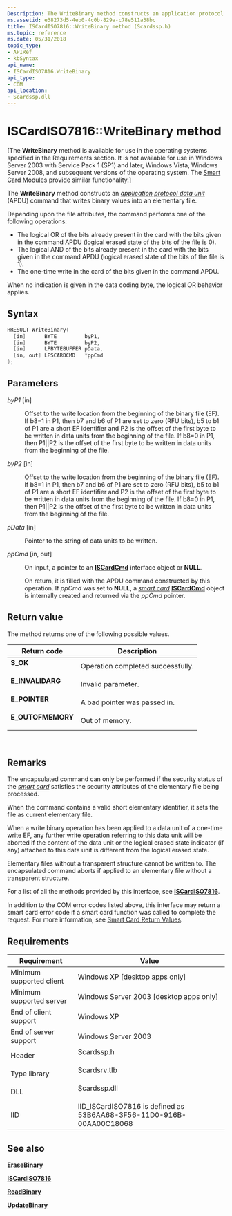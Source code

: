 ```yaml
---
Description: The WriteBinary method constructs an application protocol data unit (APDU) command that writes binary values into an elementary file.
ms.assetid: e38273d5-4eb0-4c0b-829a-c78e511a38bc
title: ISCardISO7816::WriteBinary method (Scardssp.h)
ms.topic: reference
ms.date: 05/31/2018
topic_type: 
- APIRef
- kbSyntax
api_name: 
- ISCardISO7816.WriteBinary
api_type: 
- COM
api_location: 
- Scardssp.dll
---
```


# ISCardISO7816::WriteBinary method

\[The **WriteBinary** method is available for use in the operating systems specified in the Requirements section. It is not available for use in Windows Server 2003 with Service Pack 1 (SP1) and later, Windows Vista, Windows Server 2008, and subsequent versions of the operating system. The [Smart Card Modules](/previous-versions/windows/desktop/secsmart/smart-card-modules) provide similar functionality.\]

The **WriteBinary** method constructs an [*application protocol data unit*](../secgloss/a-gly.md) (APDU) command that writes binary values into an elementary file.

Depending upon the file attributes, the command performs one of the following operations:

-   The logical OR of the bits already present in the card with the bits given in the command APDU (logical erased state of the bits of the file is 0).
-   The logical AND of the bits already present in the card with the bits given in the command APDU (logical erased state of the bits of the file is 1).
-   The one-time write in the card of the bits given in the command APDU.

When no indication is given in the data coding byte, the logical OR behavior applies.

## Syntax


```C++
HRESULT WriteBinary(
  [in]      BYTE         byP1,
  [in]      BYTE         byP2,
  [in]      LPBYTEBUFFER pData,
  [in, out] LPSCARDCMD   *ppCmd
);
```



## Parameters

<dl> <dt>

*byP1* \[in\]
</dt> <dd>

Offset to the write location from the beginning of the binary file (EF). If b8=1 in P1, then b7 and b6 of P1 are set to zero (RFU bits), b5 to b1 of P1 are a short EF identifier and P2 is the offset of the first byte to be written in data units from the beginning of the file. If b8=0 in P1, then P1\|\|P2 is the offset of the first byte to be written in data units from the beginning of the file.

</dd> <dt>

*byP2* \[in\]
</dt> <dd>

Offset to the write location from the beginning of the binary file (EF). If b8=1 in P1, then b7 and b6 of P1 are set to zero (RFU bits), b5 to b1 of P1 are a short EF identifier and P2 is the offset of the first byte to be written in data units from the beginning of the file. If b8=0 in P1, then P1\|\|P2 is the offset of the first byte to be written in data units from the beginning of the file.

</dd> <dt>

*pData* \[in\]
</dt> <dd>

Pointer to the string of data units to be written.

</dd> <dt>

*ppCmd* \[in, out\]
</dt> <dd>

On input, a pointer to an [**ISCardCmd**](iscardcmd.md) interface object or **NULL**.

On return, it is filled with the APDU command constructed by this operation. If *ppCmd* was set to **NULL**, a [*smart card*](../secgloss/s-gly.md) [**ISCardCmd**](iscardcmd.md) object is internally created and returned via the *ppCmd* pointer.

</dd> </dl>

## Return value

The method returns one of the following possible values.



| Return code                                                                                   | Description                                  |
|-----------------------------------------------------------------------------------------------|----------------------------------------------|
| <dl> <dt>**S\_OK**</dt> </dl>          | Operation completed successfully.<br/> |
| <dl> <dt>**E\_INVALIDARG**</dt> </dl>  | Invalid parameter.<br/>                |
| <dl> <dt>**E\_POINTER**</dt> </dl>     | A bad pointer was passed in.<br/>      |
| <dl> <dt>**E\_OUTOFMEMORY**</dt> </dl> | Out of memory.<br/>                    |



 

## Remarks

The encapsulated command can only be performed if the security status of the [*smart card*](../secgloss/s-gly.md) satisfies the security attributes of the elementary file being processed.

When the command contains a valid short elementary identifier, it sets the file as current elementary file.

When a write binary operation has been applied to a data unit of a one-time write EF, any further write operation referring to this data unit will be aborted if the content of the data unit or the logical erased state indicator (if any) attached to this data unit is different from the logical erased state.

Elementary files without a transparent structure cannot be written to. The encapsulated command aborts if applied to an elementary file without a transparent structure.

For a list of all the methods provided by this interface, see [**ISCardISO7816**](iscardiso7816.md).

In addition to the COM error codes listed above, this interface may return a smart card error code if a smart card function was called to complete the request. For more information, see [Smart Card Return Values](authentication-return-values.md).

## Requirements



| Requirement | Value |
|-------------------------------------|-----------------------------------------------------------------------------------------|
| Minimum supported client<br/> | Windows XP \[desktop apps only\]<br/>                                             |
| Minimum supported server<br/> | Windows Server 2003 \[desktop apps only\]<br/>                                    |
| End of client support<br/>    | Windows XP<br/>                                                                   |
| End of server support<br/>    | Windows Server 2003<br/>                                                          |
| Header<br/>                   | <dl> <dt>Scardssp.h</dt> </dl>   |
| Type library<br/>             | <dl> <dt>Scardsrv.tlb</dt> </dl> |
| DLL<br/>                      | <dl> <dt>Scardssp.dll</dt> </dl> |
| IID<br/>                      | IID\_ISCardISO7816 is defined as 53B6AA68-3F56-11D0-916B-00AA00C18068<br/>        |



## See also

<dl> <dt>

[**EraseBinary**](iscardiso7816-erasebinary.md)
</dt> <dt>

[**ISCardISO7816**](iscardiso7816.md)
</dt> <dt>

[**ReadBinary**](iscardiso7816-readbinary.md)
</dt> <dt>

[**UpdateBinary**](iscardiso7816-updatebinary.md)
</dt> </dl>

 

 
